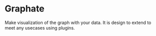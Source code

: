 # Graphate
Make visualization of the graph with your data. It is design to extend to meet any usecases using plugins.